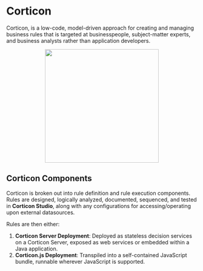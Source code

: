 # Corticon

Corticon, is a low-code, model-driven approach for creating and managing business rules that is targeted at businesspeople, subject-matter experts, and business analysts rather than application developers. 

<p align="center">  <img src="http://i.imgur.com/EXmmL.jpg" width="300"/>
</p>

## Corticon Components

Corticon is broken out into rule definition and rule execution components. Rules are designed, logically analyzed, documented, sequenced, and tested in **Corticon Studio**, along with any configurations for accessing/operating upon external datasources.

Rules are then either:
1) **Corticon Server Deployment**: Deployed as stateless decision services on a Corticon Server, exposed as web services or embedded within a Java application. 
2) **Corticon.js Deployment**: Transpiled into a self-contained JavaScript bundle, runnable wherever JavaScript is supported.
